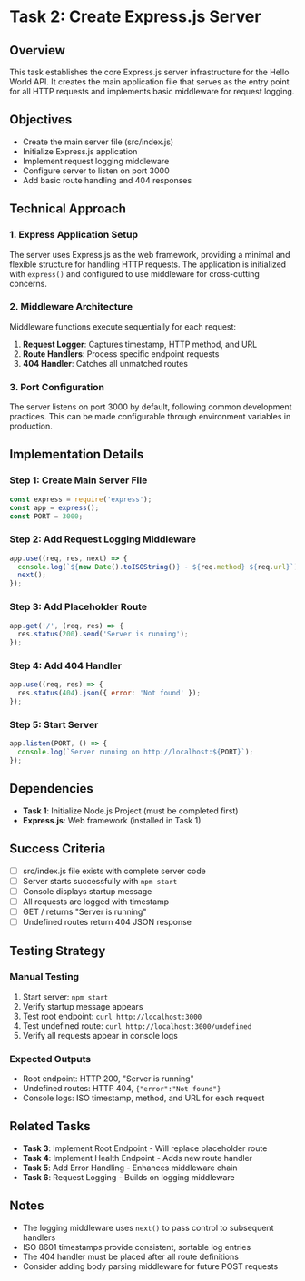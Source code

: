 # Task 2: Create Express.js Server

## Overview
This task establishes the core Express.js server infrastructure for the Hello World API. It creates the main application file that serves as the entry point for all HTTP requests and implements basic middleware for request logging.

## Objectives
- Create the main server file (src/index.js)
- Initialize Express.js application
- Implement request logging middleware
- Configure server to listen on port 3000
- Add basic route handling and 404 responses

## Technical Approach

### 1. Express Application Setup
The server uses Express.js as the web framework, providing a minimal and flexible structure for handling HTTP requests. The application is initialized with `express()` and configured to use middleware for cross-cutting concerns.

### 2. Middleware Architecture
Middleware functions execute sequentially for each request:
1. **Request Logger**: Captures timestamp, HTTP method, and URL
2. **Route Handlers**: Process specific endpoint requests
3. **404 Handler**: Catches all unmatched routes

### 3. Port Configuration
The server listens on port 3000 by default, following common development practices. This can be made configurable through environment variables in production.

## Implementation Details

### Step 1: Create Main Server File
```javascript
const express = require('express');
const app = express();
const PORT = 3000;
```

### Step 2: Add Request Logging Middleware
```javascript
app.use((req, res, next) => {
  console.log(`${new Date().toISOString()} - ${req.method} ${req.url}`);
  next();
});
```

### Step 3: Add Placeholder Route
```javascript
app.get('/', (req, res) => {
  res.status(200).send('Server is running');
});
```

### Step 4: Add 404 Handler
```javascript
app.use((req, res) => {
  res.status(404).json({ error: 'Not found' });
});
```

### Step 5: Start Server
```javascript
app.listen(PORT, () => {
  console.log(`Server running on http://localhost:${PORT}`);
});
```

## Dependencies
- **Task 1**: Initialize Node.js Project (must be completed first)
- **Express.js**: Web framework (installed in Task 1)

## Success Criteria
- [ ] src/index.js file exists with complete server code
- [ ] Server starts successfully with `npm start`
- [ ] Console displays startup message
- [ ] All requests are logged with timestamp
- [ ] GET / returns "Server is running"
- [ ] Undefined routes return 404 JSON response

## Testing Strategy

### Manual Testing
1. Start server: `npm start`
2. Verify startup message appears
3. Test root endpoint: `curl http://localhost:3000`
4. Test undefined route: `curl http://localhost:3000/undefined`
5. Verify all requests appear in console logs

### Expected Outputs
- Root endpoint: HTTP 200, "Server is running"
- Undefined routes: HTTP 404, `{"error":"Not found"}`
- Console logs: ISO timestamp, method, and URL for each request

## Related Tasks
- **Task 3**: Implement Root Endpoint - Will replace placeholder route
- **Task 4**: Implement Health Endpoint - Adds new route handler
- **Task 5**: Add Error Handling - Enhances middleware chain
- **Task 6**: Request Logging - Builds on logging middleware

## Notes
- The logging middleware uses `next()` to pass control to subsequent handlers
- ISO 8601 timestamps provide consistent, sortable log entries
- The 404 handler must be placed after all route definitions
- Consider adding body parsing middleware for future POST requests
